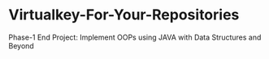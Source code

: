 # Virtualkey-For-Your-Repositories
 Phase-1 End Project: Implement OOPs using JAVA with Data Structures and Beyond
